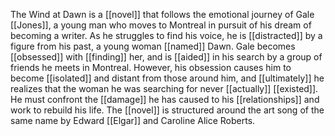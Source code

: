 The Wind at Dawn is a [[novel]] that follows the emotional journey of Gale [[Jones]], a young man who moves to Montreal in pursuit of his dream of becoming a writer. As he struggles to find his voice, he is [[distracted]] by a figure from his past, a young woman [[named]] Dawn. Gale becomes [[obsessed]] with [[finding]] her, and is [[aided]] in his search by a group of friends he meets in Montreal. However, his obsession causes him to become [[isolated]] and distant from those around him, and [[ultimately]] he realizes that the woman he was searching for never [[actually]] [[existed]]. He must confront the [[damage]] he has caused to his [[relationships]] and work to rebuild his life. The [[novel]] is structured around the art song of the same name by Edward [[Elgar]] and Caroline Alice Roberts.

